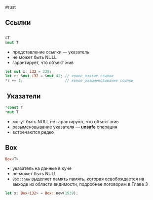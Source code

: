#rust 
## Ссылки


## **<in dev/>**

```rust
&T 
&mut T
```

- представление ссылки — указатель
- не может быть NULL
- гарантирует, что объект жив

```rust
let mut x: i32 = 228;
let r: &mut i32 = &mut 42; // явное взятие ссылки
*r += 1;                   // явное разыменовывание ссылки
```

##  Указатели

```rust
*const T
*mut T
```

- могут быть NULL не гарантируют, что объект жив
- разыменовывание указателя — **unsafe** операция
- встречаются редко

## Box

```rust
Box<T>
```

- указатель на данные в куче
- не может быть NULL
- `Box::new` выделяет память память, которая освобождается на выходе из области видимости, подробнее поговорим в Главе 3

```rust
let x: Box<i32> = Box::new(1939);
```